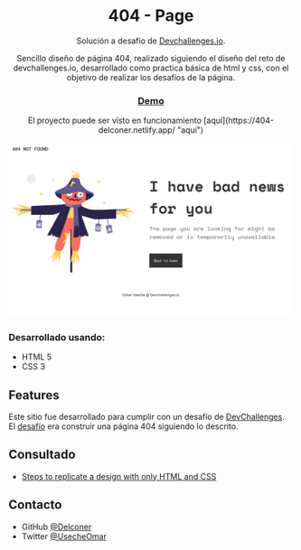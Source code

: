 <h1 align="center">404 - Page</h1>

<div align="center">
   Solución a desafío de   <a href="http://devchallenges.io" target="_blank">Devchallenges.io</a>.
   
   
   Sencillo diseño de página 404, realizado siguiendo el diseño del reto de devchallenges.io, desarrollado como practica básica de html y css, con el objetivo de realizar los desafíos de la página.
</div>
<div align="center">  <h3><a href="https://404-delconer.netlify.app/">Demo
    </a>  </h3>
    <span> El proyecto puede ser visto en funcionamiento [aquí](https://404-delconer.netlify.app/ "aquí") </span>

[![](https://raw.githubusercontent.com/Delconer/404-Page/main/img/404.png)](https://raw.githubusercontent.com/Delconer/404-Page/main/img/404.png)
</div>

### Desarrollado usando:
-  HTML 5
- CSS 3

## Features

Este sitio fue desarrollado para cumplir con un desafío de [DevChallenges](https://devchallenges.io/challenges). El [desafío](https://devchallenges.io/challenges/wBunSb7FPrIepJZAg0sY) era construir una página 404 siguiendo lo descrito.


## Consultado


- [Steps to replicate a design with only HTML and CSS](https://devchallenges-blogs.web.app/how-to-replicate-design/)


## Contacto

- GitHub [@Delconer](https://{github.com/delconer})
- Twitter [@UsecheOmar](https://{twitter.com/UsecheOmar})

